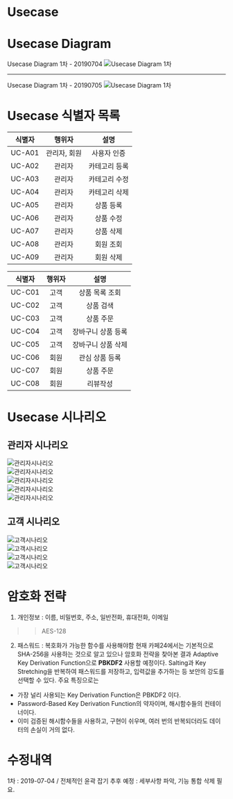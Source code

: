 # Usecase 

# Usecase Diagram
Usecase Diagram 1차 - 20190704
![Usecase  Diagram 1차](https://github.com/MaximSungmo/cafe24_shoppingmall_project/blob/master/Usecase/1%EC%B0%A8/cafe24_shoppingmall_usecase_diagram_20190701.PNG)

---
Usecase Diagram 1차 - 20190705
![Usecase  Diagram 1차](https://github.com/MaximSungmo/cafe24_shoppingmall_project/blob/master/Usecase/2%EC%B0%A8/cafe24_shoppingmall_usecase_diagram_20190705.PNG)


# Usecase 식별자 목록

| 식별자 |    행위자    |     설명      |
| :----: | :----------: | :-----------: |
| UC-A01 | 관리자, 회원 |  사용자 인증  |
| UC-A02 |    관리자    | 카테고리 등록 |
| UC-A03 |    관리자    | 카테고리 수정 |
| UC-A04 |    관리자    | 카테고리 삭제 |
| UC-A05 |    관리자    |   상품 등록   |
| UC-A06 |    관리자    |   상품 수정   |
| UC-A07 |    관리자    |   상품 삭제   |
| UC-A08 |    관리자    |   회원 조회   |
| UC-A09 |    관리자    |   회원 삭제   |

| 식별자 | 행위자 |        설명        |
| :----: | :----: | :----------------: |
| UC-C01 |  고객  |   상품 목록 조회   |
| UC-C02 |  고객  |     상품 검색      |
| UC-C03 |  고객  |     상품 주문      |
| UC-C04 |  고객  | 장바구니 상품 등록 |
| UC-C05 |  고객  | 장바구니 상품 삭제 |
| UC-C06 |  회원  |   관심 상품 등록   |
| UC-C07 |  회원  |     상품 주문      |
| UC-C08 |  회원  |      리뷰작성      |



# Usecase 시나리오

## 관리자 시나리오
![관리자시나리오](https://github.com/MaximSungmo/cafe24_shoppingmall_project/blob/master/Usecase/2%EC%B0%A8/admin_%EC%8B%9C%EB%82%98%EB%A6%AC%EC%98%A4_20190705_1.PNG)<br/>
![관리자시나리오](https://github.com/MaximSungmo/cafe24_shoppingmall_project/blob/master/Usecase/2%EC%B0%A8/admin_%EC%8B%9C%EB%82%98%EB%A6%AC%EC%98%A4_20190705_2.PNG)<br/>
![관리자시나리오](https://github.com/MaximSungmo/cafe24_shoppingmall_project/blob/master/Usecase/2%EC%B0%A8/admin_%EC%8B%9C%EB%82%98%EB%A6%AC%EC%98%A4_20190705_3.PNG)<br/>
![관리자시나리오](https://github.com/MaximSungmo/cafe24_shoppingmall_project/blob/master/Usecase/2%EC%B0%A8/admin_%EC%8B%9C%EB%82%98%EB%A6%AC%EC%98%A4_20190705_4.PNG)<br/>
![관리자시나리오](https://github.com/MaximSungmo/cafe24_shoppingmall_project/blob/master/Usecase/2%EC%B0%A8/admin_%EC%8B%9C%EB%82%98%EB%A6%AC%EC%98%A4_20190705_5.PNG)<br/>


## 고객 시나리오
![고객시나리오](https://github.com/MaximSungmo/cafe24_shoppingmall_project/blob/master/Usecase/2%EC%B0%A8/c_%EC%8B%9C%EB%82%98%EB%A6%AC%EC%98%A4_20190705_1.PNG)<br/>
![고객시나리오](https://github.com/MaximSungmo/cafe24_shoppingmall_project/blob/master/Usecase/2%EC%B0%A8/c_%EC%8B%9C%EB%82%98%EB%A6%AC%EC%98%A4_20190705_2.PNG)<br/>
![고객시나리오](https://github.com/MaximSungmo/cafe24_shoppingmall_project/blob/master/Usecase/2%EC%B0%A8/c_%EC%8B%9C%EB%82%98%EB%A6%AC%EC%98%A4_20190705_3.PNG)<br/>
![고객시나리오](https://github.com/MaximSungmo/cafe24_shoppingmall_project/blob/master/Usecase/2%EC%B0%A8/c_%EC%8B%9C%EB%82%98%EB%A6%AC%EC%98%A4_20190705_4.PNG)<br/>




# 암호화 전략 
1. 개인정보 : 이름, 비밀번호, 주소, 일반전화, 휴대전화, 이메일 
>> AES-128

2. 패스워드 : 복호화가 가능한 함수를 사용해야함
현재 카페24에서는 기본적으로 SHA-256을 사용하는 것으로 알고 있으나 암호화 전략을 찾아본 결과
Adaptive Key Derivation Function으로 **PBKDF2** 사용할 예정이다. 
Salting과 Key Stretching을 반복하여 패스워드를 저장하고, 입력값을 추가하는 등 보안의 강도를 선택할 수 있다.
주요 특징으로는 
- 가장 널리 사용되는 Key Derivation Function은 PBKDF2 이다.
- Password-Based Key Derivation Function의 약자이며, 해시함수들의 컨테이너이다.
- 이미 검증된 해시함수들을 사용하고, 구현이 쉬우며, 여러 번의 반복되더라도 데이터의 손실이 거의 없다.

# 수정내역
1차 : 2019-07-04 / 전체적인 윤곽 잡기
 추후 예정 : 세부사항 파악, 기능 통합 삭제 필요.


